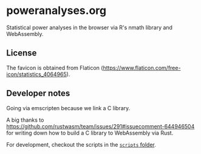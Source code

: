 # poweranalyses.org

Statistical power analyses in the browser via R's nmath library and WebAssembly.

## License

The favicon is obtained from Flaticon (https://www.flaticon.com/free-icon/statistics_4064965).

## Developer notes

Going via emscripten because we link a C library.

A big thanks to https://github.com/rustwasm/team/issues/291#issuecomment-644946504 for writing down how to build a C library to WebAssembly via Rust.

For development, checkout the scripts in the [`scripts` folder](https://github.com/poweranalyses-org/poweranalyses/tree/main/script).

